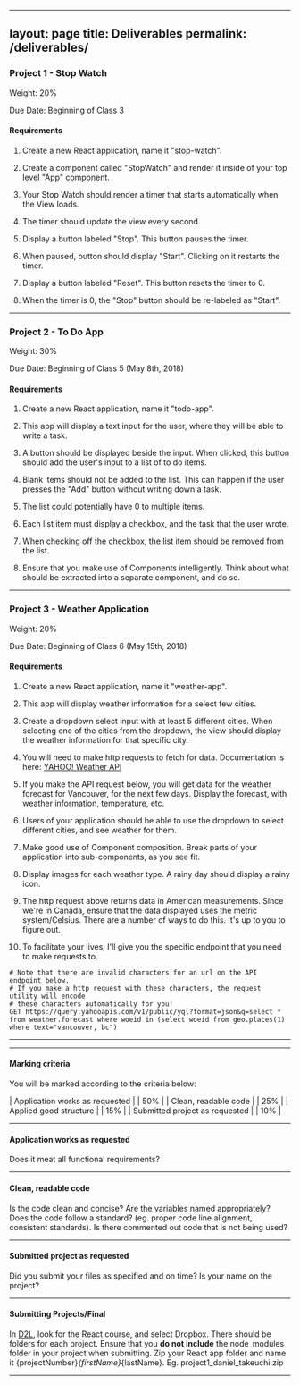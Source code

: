   ---
layout: page
title: Deliverables
permalink: /deliverables/
---

### Project 1 - Stop Watch

Weight: 20%

Due Date: Beginning of Class 3

#### Requirements

1. Create a new React application, name it "stop-watch".

1. Create a component called "StopWatch" and render it inside of your top level "App" component.

1. Your Stop Watch should render a timer that starts automatically when the View loads.

1. The timer should update the view every second.

1. Display a button labeled "Stop". This button pauses the timer.

1. When paused, button should display "Start". Clicking on it restarts the timer.

1. Display a button labeled "Reset". This button resets the timer to 0.

1. When the timer is 0, the "Stop" button should be re-labeled as "Start".

---

### Project 2 - To Do App

Weight: 30%

Due Date: Beginning of Class 5 (May 8th, 2018)

#### Requirements

1. Create a new React application, name it "todo-app".

1. This app will display a text input for the user, where they will be able to write a task.

1. A button should be displayed beside the input. When clicked, this button should add the user's input to a list of to do items.

1. Blank items should not be added to the list. This can happen if the user presses the "Add" button without writing down a task.

1. The list could potentially have 0 to multiple items.

1. Each list item must display a checkbox, and the task that the user wrote.

1. When checking off the checkbox, the list item should be removed from the list.

1. Ensure that you make use of Components intelligently. Think about what should be extracted into a separate component, and do so.

---

### Project 3 - Weather Application

Weight: 20%

Due Date: Beginning of Class 6 (May 15th, 2018)

#### Requirements

1. Create a new React application, name it "weather-app".

1. This app will display weather information for a select few cities.

1. Create a dropdown select input with at least 5 different cities. When selecting one of the cities from the dropdown, the view should display the weather information for that specific city.

1. You will need to make http requests to fetch for data. Documentation is here: [YAHOO! Weather API](https://developer.yahoo.com/weather/)

1. If you make the API request below, you will get data for the weather forecast for Vancouver, for the next few days. Display the forecast, with weather information, temperature, etc.

1. Users of your application should be able to use the dropdown to select different cities, and see weather for them.

1. Make good use of Component composition. Break parts of your application into sub-components, as you see fit.

1. Display images for each weather type. A rainy day should display a rainy icon.

1. The http request above returns data in American measurements. Since we're in Canada, ensure that the data displayed uses the metric system/Celsius. There are a number of ways to do this. It's up to you to figure out.

1. To facilitate your lives, I'll give you the specific endpoint that you need to make requests to.

```
# Note that there are invalid characters for an url on the API endpoint below.
# If you make a http request with these characters, the request utility will encode
# these characters automatically for you!
GET https://query.yahooapis.com/v1/public/yql?format=json&q=select * from weather.forecast where woeid in (select woeid from geo.places(1) where text="vancouver, bc")
```

---

<!--

### Final Project - Your ReactJS Portfolio

Weight: 30%

Due Date: April 10th, 6:00pm SHARP (1 week after last class) - This date is non-negotiable.
I will have the finals marked by April 17th.

#### Requirements

1. Create a new application. Name it whatever you want.

1. Display a Navigation Bar, which will have a few links to different pages. This navigation bar should be visible on any page of your application.

  1. Home - path: '/' - Will be the home of your application. Feel free to add a description of your projects and yourself.

  1. Links to at least 3 projects you've worked on in this class. Examples: rock-paper-scissors, countries list,  weather app, todo list, etc. Clicking on these links should take the user to a url path specific to that project. All these projects should be accessible through an url such as "/projects/your-project-name". Note that your projects should still work.

  1. Namespace your components for the projects above. Meaning that, under the components directory in your project codebase, create sub-directories. Examples:

      - src/components/countries-list/

      - src/components/rock-paper-scissors/

      - src/components/weather-app/

  1. I will not look at the code for the sub-directories, as some were already marked, and some were given solutions in class.

  1. Any invalid route should display a proper "Not Found" Page.

  1. The navigation bar should display which route is active. See the React Router docs for tips on how to do it.

1. Spend a little time to make your application presentable. This could serve as a portfolio piece! -->

---

#### Marking criteria

You will be marked according to the criteria below:

| Application works as requested | | 50%   |
| Clean, readable code           | | 25%   |
| Applied good structure         | | 15%   |
| Submitted project as requested | | 10%   |

---

#### Application works as requested

Does it meat all functional requirements?

---

#### Clean, readable code

Is the code clean and concise? Are the variables named appropriately? Does the code follow a standard? (eg. proper code line alignment, consistent standards). Is there commented out code that is not being used?

---

#### Submitted project as requested

Did you submit your files as specified and on time? Is your name on the project?

---

#### Submitting Projects/Final

In [D2L](http://learn.bcit.ca), look for the React course, and select Dropbox. There should be folders for each project.
Ensure that you **do not include** the node_modules folder in your project when submitting.
Zip your React app folder and name it {projectNumber}_{firstName}_{lastName}.
Eg. project1_daniel_takeuchi.zip

---
